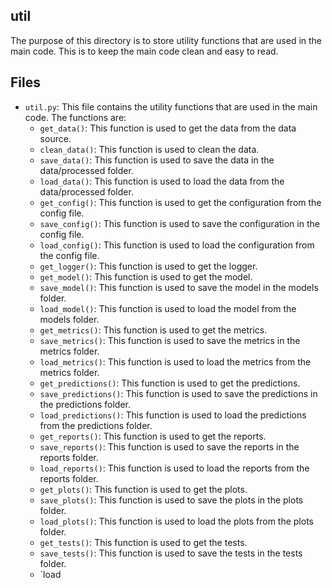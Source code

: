 ## util

The purpose of this directory is to store utility functions that are used in the main code. This is to keep the main code clean and easy to read.

## Files

- `util.py`: This file contains the utility functions that are used in the main code. The functions are:
    - `get_data()`: This function is used to get the data from the data source.
    - `clean_data()`: This function is used to clean the data.
    - `save_data()`: This function is used to save the data in the data/processed folder.
    - `load_data()`: This function is used to load the data from the data/processed folder.
    - `get_config()`: This function is used to get the configuration from the config file.
    - `save_config()`: This function is used to save the configuration in the config file.
    - `load_config()`: This function is used to load the configuration from the config file.
    - `get_logger()`: This function is used to get the logger.
    - `get_model()`: This function is used to get the model.
    - `save_model()`: This function is used to save the model in the models folder.
    - `load_model()`: This function is used to load the model from the models folder.
    - `get_metrics()`: This function is used to get the metrics.
    - `save_metrics()`: This function is used to save the metrics in the metrics folder.
    - `load_metrics()`: This function is used to load the metrics from the metrics folder.
    - `get_predictions()`: This function is used to get the predictions.
    - `save_predictions()`: This function is used to save the predictions in the predictions folder.
    - `load_predictions()`: This function is used to load the predictions from the predictions folder.
    - `get_reports()`: This function is used to get the reports.
    - `save_reports()`: This function is used to save the reports in the reports folder.
    - `load_reports()`: This function is used to load the reports from the reports folder.
    - `get_plots()`: This function is used to get the plots.
    - `save_plots()`: This function is used to save the plots in the plots folder.
    - `load_plots()`: This function is used to load the plots from the plots folder.
    - `get_tests()`: This function is used to get the tests.
    - `save_tests()`: This function is used to save the tests in the tests folder.
    - `load